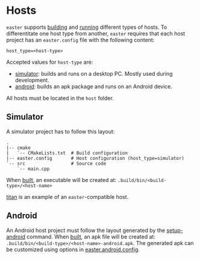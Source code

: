 # Hosts

`easter` supports [building](build.md) and [running](run.md) different types of hosts.
To differentitate one host type from another, `easter` requires that each host project has an `easter.config` file with the following content:

	host_type=<host-type>

Accepted values for `host-type` are:

* [simulator](#simulator): builds and runs on a desktop PC. Mostly used during development.
* [android](#android): builds an apk package and runs on an Android device.

All hosts must be located in the `host` folder.

## Simulator

A simulator project has to follow this layout:

	.
	|-- cmake
	|   `-- CMakeLists.txt  # Build configuration
	|-- easter.config       # Host configuration (host_type=simulator)
	`-- src                 # Source code
		`-- main.cpp

When [built](build.md), an executable will be created at: `.build/bin/<build-type>/<host-name>`

[titan](https://github.com/bullno1/titan) is an example of an `easter`-compatible host.

## Android

An Android host project must follow the layout generated by the [setup-android](setup-android.md) command.
When [built](build.md), an apk file will be created at: `.build/bin/<build-type>/<host-name>-android.apk`.
The generated apk can be customized using options in [easter.android.config](project-config.md#android-configurations).
